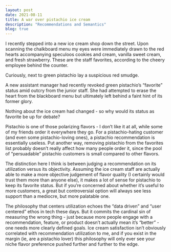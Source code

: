 ```yaml
---
layout: post
date: 2021-08-11
title: A war over pistachio ice cream
description: "Recommendations and Semantics"
blog: true
---
```


I recently stepped into a new ice cream shop down the street. Upon scanning the chalkboard menu my eyes were immediately drawn to the red hearts accompanying speculoos cookies and cream, vanilla sweet cream, and fresh strawberry. These are the staff favorites, according to the cheery employee behind the counter.

Curiously, next to green pistachio lay a suspicious red smudge.

A new assistant manager had recently revoked green pistachio’s “favorite” status amid outcry from the junior staff. She had attempted to erase the heart from the blackboard menu but ultimately left behind a faint hint of its former glory.

Nothing about the ice cream had changed - so why would its status as favorite be up for debate?

Pistachio is one of those polarizing flavors - I don’t like it at all, while some of my friends order it everywhere they go. For a pistachio-hating customer (and even some pistachio-loving ones), a pistachio recommendation is essentially useless. Put another way, removing pistachio from the favorites list probably doesn’t really affect how many people order it, since the pool of “persuadable” pistachio customers is small compared to other flavors.

The distinction here I think is between judging a recommendation on its utilization versus its objectivity. Assuming the ice cream staff are actually able to make a more objective judgement of flavor quality (I certainly would trust them more than anyone else), it makes a lot of sense for pistachio to keep its favorite status. But if you’re concerned about whether it’s useful to more customers, a great but controversial option will always see less support than a mediocre, but more palatable one.

The philosophy that centers utilization echoes the “data driven” and “user centered” ethos in tech these days. But it commits the cardinal sin of measuring the wrong thing - just because more people engage with a recommendation, feature, or product doesn’t actually mean it’s “better” - one needs more clearly defined goals. Ice cream satisfaction isn’t obviously correlated with recommendation utilization to me, and if you exist in the margin (ie, are a pistachio lover) this philosophy will only ever see your niche flavor preference pushed further and further to the edge.
